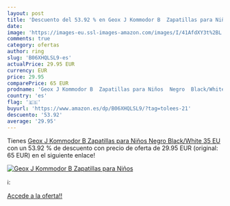 ```yaml
---
layout: post
title: 'Descuento del 53.92 % en Geox J Kommodor B  Zapatillas para Niños'
date: 
image: 'https://images-eu.ssl-images-amazon.com/images/I/41AfdXY3t%2BL._SL200_.jpg'
comments: true
category: ofertas
author: ring
slug: 'B06XHQLSL9-es'
actualPrice: 29.95 EUR
currency: EUR
price: 29.95
comparePrice: 65 EUR
prodname: 'Geox J Kommodor B  Zapatillas para Niños  Negro  Black/White   35 EU'
country: 'es'
flag: '🇪🇸'
buyurl: 'https://www.amazon.es/dp/B06XHQLSL9/?tag=tolees-21'
descuento: '53.92'
average: '29.95'
---
```


Tienes [Geox J Kommodor B  Zapatillas para Niños  Negro  Black/White   35 EU](https://www.amazon.es/dp/B06XHQLSL9/?tag=tolees-21) con un 53.92 % de descuento con precio de oferta de 29.95 EUR (original: 65 EUR) en el siguiente enlace!

[![Geox J Kommodor B  Zapatillas para Niños](https://images-eu.ssl-images-amazon.com/images/I/41AfdXY3t%2BL._SL200_.jpg)](https://www.amazon.es/dp/B06XHQLSL9/?tag=tolees-21)

ℹ️:


[Accede a la oferta!!](https://www.amazon.es/dp/B06XHQLSL9/?tag=tolees-21)
